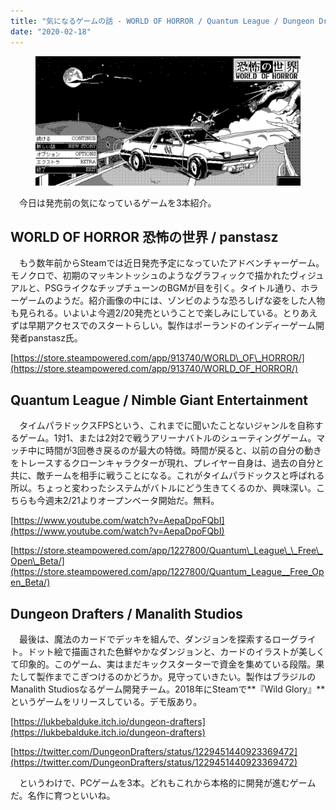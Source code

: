 ```yaml
---
title: "気になるゲームの話 - WORLD OF HORROR / Quantum League / Dungeon Drafters"
date: "2020-02-18"
---
```


<figure>

![](/assets/n78fad2ce91ef_8ca570cf41be179a174ad76bb589c009.png)

</figure>

　今日は発売前の気になっているゲームを3本紹介。

## WORLD OF HORROR 恐怖の世界 / panstasz

　もう数年前からSteamでは近日発売予定になっていたアドベンチャーゲーム。モノクロで、初期のマッキントッシュのようなグラフィックで描かれたヴィジュアルと、PSGライクなチップチューンのBGMが目を引く。タイトル通り、ホラーゲームのようだ。紹介画像の中には、ゾンビのような恐ろしげな姿をした人物も見られる。いよいよ今週2/20発売ということで楽しみにしている。とりあえずは早期アクセスでのスタートらしい。製作はポーランドのインディーゲーム開発者panstasz氏。

[https://store.steampowered.com/app/913740/WORLD\_OF\_HORROR/](https://store.steampowered.com/app/913740/WORLD_OF_HORROR/)

## Quantum League / Nimble Giant Entertainment  

　タイムパラドックスFPSという、これまでに聞いたことないジャンルを自称するゲーム。1対1、または2対2で戦うアリーナバトルのシューティングゲーム。マッチ中に時間が3回巻き戻るのが最大の特徴。時間が戻ると、以前の自分の動きをトレースするクローンキャラクターが現れ、プレイヤー自身は、過去の自分と共に、敵チームを相手に戦うことになる。これがタイムパラドックスと呼ばれる所以。ちょっと変わったシステムがバトルにどう生きてくるのか、興味深い。こちらも今週末2/21よりオープンベータ開始だ。無料。

[https://www.youtube.com/watch?v=AepaDpoFQbI](https://www.youtube.com/watch?v=AepaDpoFQbI)

[https://store.steampowered.com/app/1227800/Quantum\_League\_\_Free\_Open\_Beta/](https://store.steampowered.com/app/1227800/Quantum_League__Free_Open_Beta/)

## Dungeon Drafters / Manalith Studios  

　最後は、魔法のカードでデッキを組んで、ダンジョンを探索するローグライト。ドット絵で描画された色鮮やかなダンジョンと、カードのイラストが美しくて印象的。このゲーム、実はまだキックスターターで資金を集めている段階。果たして製作までこぎつけるのかどうか。見守っていきたい。製作はブラジルのManalith Studiosなるゲーム開発チーム。2018年にSteamで**『Wild Glory』**というゲームをリリースしている。デモ版あり。

[https://lukbebalduke.itch.io/dungeon-drafters](https://lukbebalduke.itch.io/dungeon-drafters)

[https://twitter.com/DungeonDrafters/status/1229451440923369472](https://twitter.com/DungeonDrafters/status/1229451440923369472)

　というわけで、PCゲームを3本。どれもこれから本格的に開発が進むゲームだ。名作に育つといいね。
